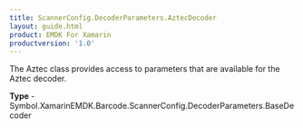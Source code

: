 ```yaml
---
title: ScannerConfig.DecoderParameters.AztecDecoder
layout: guide.html
product: EMDK For Xamarin
productversion: '1.0'
---
```

The Aztec class provides access to parameters that are available for the Aztec decoder.

**Type** - Symbol.XamarinEMDK.Barcode.ScannerConfig.DecoderParameters.BaseDecoder













